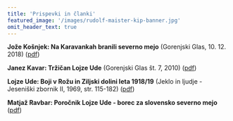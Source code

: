 ```yaml
---
title: 'Prispevki in članki'
featured_image: '/images/rudolf-maister-kip-banner.jpg'
omit_header_text: true
---
```


**Jože Košnjek: Na Karavankah branili severno mejo** (Gorenjski Glas, 10. 12. 2018) ([pdf](/Joze-Kosnjek-Na-Karavankah-branili-severno-mejo-Gorenjski-Glas-10.12.2018.pdf)) 

**Janez Kavar: Tržičan Lojze Ude** (Gorenjski Glas št. 7, 2010) ([pdf](/Janez-Kavar-Trzican-Lojze-Ude-Gorenjski-glas-st7-2010.pdf)) 

**Lojze Ude: Boji v Rožu in Ziljski dolini leta 1918/19** (Jeklo in ljudje - Jeseniški zbornik II, 1969, str. 115-182) ([pdf](/Jeklo-in-ljudje-Jeseniski-zbornik-II-1969-Lojze-Ude-compressed.pdf))

**Matjaž Ravbar: Poročnik Lojze Ude - borec za slovensko severno mejo** ([pdf](/Matjaz-Ravbar-Porocnik-Lojze-Ude-borec-za-slovensko-severno-mejo.pdf)) 